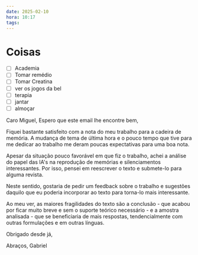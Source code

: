 ```yaml
---
date: 2025-02-10
hora: 10:17
tags:
---
```





# Coisas
- [ ] Academia
- [ ] Tomar remédio
- [ ] Tomar Creatina
- [ ] ver os jogos da bel
- [ ] terapia
- [ ] jantar
- [ ] almoçar

Caro Miguel, 
Espero que este email lhe encontre bem,

Fiquei bastante satisfeito com a nota do meu trabalho para a cadeira de memória. A mudança de tema de última hora e o pouco tempo que tive para me dedicar ao trabalho me deram poucas expectativas para uma boa nota.

Apesar da situação pouco favorável em que fiz o trabalho, achei a análise do papel das IA's na reprodução de memórias e silenciamentos interessantes. Por isso, pensei em reescrever o texto e submete-lo para alguma revista. 

Neste sentido, gostaria de pedir um feedback sobre o trabalho e sugestões daquilo que eu poderia incorporar ao texto para torna-lo mais interessante. 

Ao meu ver, as maiores fragilidades do texto são a conclusão - que acabou por ficar muito breve e sem o suporte teórico necessário - e a amostra analisada - que se beneficiaria de mais respostas, tendencialmente com outras formulações e em outras línguas.

Obrigado desde já, 

Abraços, 
Gabriel